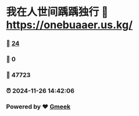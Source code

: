 # 我在人世间踽踽独行 :link: https://onebuaaer.us.kg/ 
### :page_facing_up: [24](https://onebuaaer.us.kg//tag.html) 
### :speech_balloon: 0 
### :hibiscus: 47723 
### :alarm_clock: 2024-11-26 14:42:06 
### Powered by :heart: [Gmeek](https://github.com/Meekdai/Gmeek)
